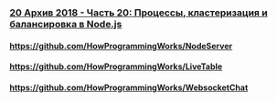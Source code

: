 ### [20 Архив 2018 - Часть 20: Процессы, кластеризация и балансировка в Node.js](https://www.youtube.com/watch?v=YPoiltzkUXI)

#### https://github.com/HowProgrammingWorks/NodeServer

#### https://github.com/HowProgrammingWorks/LiveTable

#### https://github.com/HowProgrammingWorks/WebsocketChat

